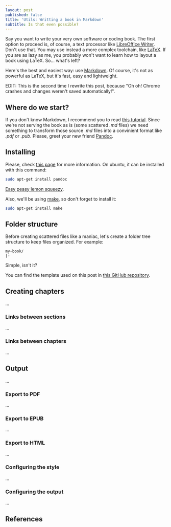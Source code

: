 ```yaml
---
layout: post
published: false
title: 'Utils: Writting a book in Markdown'
subtitle: Is that even possible?
---
```

Say you want to write your very own software or coding book. The first option to proceed is, of course, a text processor like [LibreOffice Writer](https://www.libreoffice.org/discover/writer/). Don't use that. You may use instead a more complex toolchain, like [LaTeX](https://www.latex-project.org/). If you are as lazy as me, you probably won't want to learn how to layout a book using LaTeX. So... what's left?

Here's the best and easiest way: use [Markdown](https://es.wikipedia.org/wiki/Markdown). Of course, it's not as powerful as LaTeX, but it's fast, easy and lightweight.

EDIT: This is the second time I rewrite this post, because "Oh oh! Chrome crashes and changes weren't saved automatically!".

## Where do we start?

If you don't know Markdown, I recommend you to read [this tutorial](http://www.markdowntutorial.com/). Since we're not serving the book as is (some scattered *.md* files) we need something to transform those source *.md* files into a convinient format like *.pdf* or *.pub*. Please, greet your new friend [Pandoc](http://pandoc.org/).

## Installing

Please, check [this page](http://pandoc.org/installing.html) for more information. On ubuntu, it can be installed with this command:

```sh
sudo apt-get install pandoc
```

<a href="https://www.youtube.com/watch?v=n3TAEaTCJHg" target="_blank">Easy peasy lemon squeezy</a>.

Also, we'll be using [make](https://www.gnu.org/software/make/), so don't forget to install it:

```sh
sudo apt-get install make
```

## Folder structure

Before creating scattered files like a maniac, let's create a folder tree structure to keep files organized. For example:

```
my-book/
|- 
```

Simple, isn't it?


You can find the template used on this post in [this GitHub repository](TODO). 

## Creating chapters

...

### Links between sections

...

### Links between chapters

...

## Output

...

### Export to PDF

...

### Export to EPUB

...

### Export to HTML

...

### Configuring the style

...

### Configuring the output

...

## References
